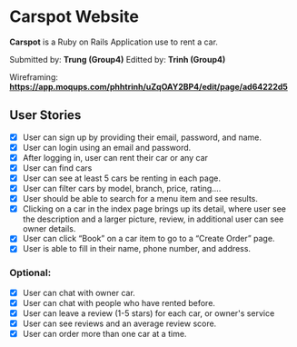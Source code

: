 # Carspot Website

**Carspot** is a Ruby on Rails Application use to rent a car.

Submitted by: **Trung (Group4)**
Editted by: **Trinh (Group4)**

Wireframing: **https://app.moqups.com/phhtrinh/uZqOAY2BP4/edit/page/ad64222d5**

## User Stories
* [x] User can sign up by providing their email, password, and name.
* [x] User can login using an email and password.
* [x] After logging in, user can rent their car or any car
* [x] User can find cars
* [x] User can see at least 5 cars be renting in each page.
* [x] User can filter cars by model, branch, price, rating....
* [x] User should be able to search for a menu item and see results.
* [x] Clicking on a car in the index page brings up its detail, where user see the description and a larger picture, review, in additional user can see owner details.
* [x] User can click “Book” on a car item to go to a “Create Order” page.
* [x] User is able to fill in their name, phone number, and address.
### Optional:

* [x] User can chat with owner car.
* [x] User can chat with people who have rented before.
* [x] User can leave a review (1-5 stars) for each car, or owner's service
* [x] User can see reviews and an average review score.
* [x] User can order more than one car at a time.
